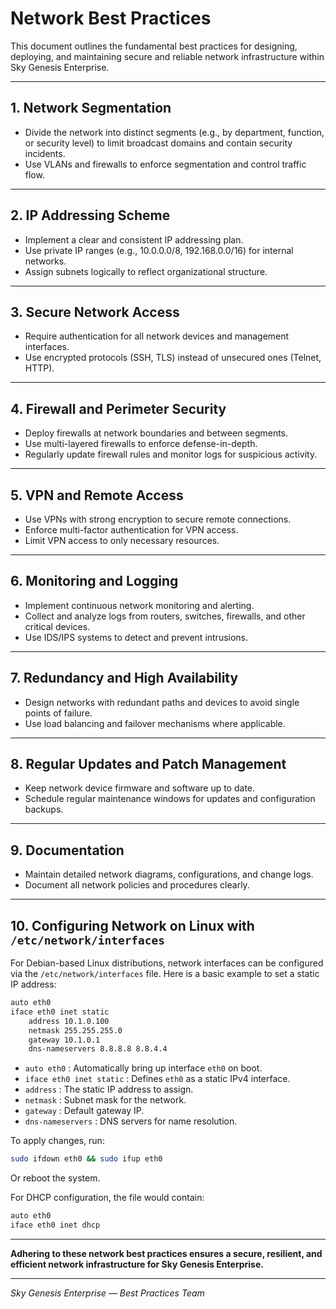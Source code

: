 # Network Best Practices

This document outlines the fundamental best practices for designing, deploying, and maintaining secure and reliable network infrastructure within Sky Genesis Enterprise.

---

## 1. Network Segmentation

- Divide the network into distinct segments (e.g., by department, function, or security level) to limit broadcast domains and contain security incidents.
- Use VLANs and firewalls to enforce segmentation and control traffic flow.

---

## 2. IP Addressing Scheme

- Implement a clear and consistent IP addressing plan.
- Use private IP ranges (e.g., 10.0.0.0/8, 192.168.0.0/16) for internal networks.
- Assign subnets logically to reflect organizational structure.

---

## 3. Secure Network Access

- Require authentication for all network devices and management interfaces.
- Use encrypted protocols (SSH, TLS) instead of unsecured ones (Telnet, HTTP).

---

## 4. Firewall and Perimeter Security

- Deploy firewalls at network boundaries and between segments.
- Use multi-layered firewalls to enforce defense-in-depth.
- Regularly update firewall rules and monitor logs for suspicious activity.

---

## 5. VPN and Remote Access

- Use VPNs with strong encryption to secure remote connections.
- Enforce multi-factor authentication for VPN access.
- Limit VPN access to only necessary resources.

---

## 6. Monitoring and Logging

- Implement continuous network monitoring and alerting.
- Collect and analyze logs from routers, switches, firewalls, and other critical devices.
- Use IDS/IPS systems to detect and prevent intrusions.

---

## 7. Redundancy and High Availability

- Design networks with redundant paths and devices to avoid single points of failure.
- Use load balancing and failover mechanisms where applicable.

---

## 8. Regular Updates and Patch Management

- Keep network device firmware and software up to date.
- Schedule regular maintenance windows for updates and configuration backups.

---

## 9. Documentation

- Maintain detailed network diagrams, configurations, and change logs.
- Document all network policies and procedures clearly.

---

## 10. Configuring Network on Linux with `/etc/network/interfaces`

For Debian-based Linux distributions, network interfaces can be configured via the `/etc/network/interfaces` file. Here is a basic example to set a static IP address:

```bash
auto eth0
iface eth0 inet static
    address 10.1.0.100
    netmask 255.255.255.0
    gateway 10.1.0.1
    dns-nameservers 8.8.8.8 8.8.4.4
```

* `auto eth0` : Automatically bring up interface `eth0` on boot.
* `iface eth0 inet static` : Defines `eth0` as a static IPv4 interface.
* `address` : The static IP address to assign.
* `netmask` : Subnet mask for the network.
* `gateway` : Default gateway IP.
* `dns-nameservers` : DNS servers for name resolution.

To apply changes, run:

```bash
sudo ifdown eth0 && sudo ifup eth0
```

Or reboot the system.

For DHCP configuration, the file would contain:

```bash
auto eth0
iface eth0 inet dhcp
```

---

**Adhering to these network best practices ensures a secure, resilient, and efficient network infrastructure for Sky Genesis Enterprise.**

---

*Sky Genesis Enterprise — Best Practices Team*
